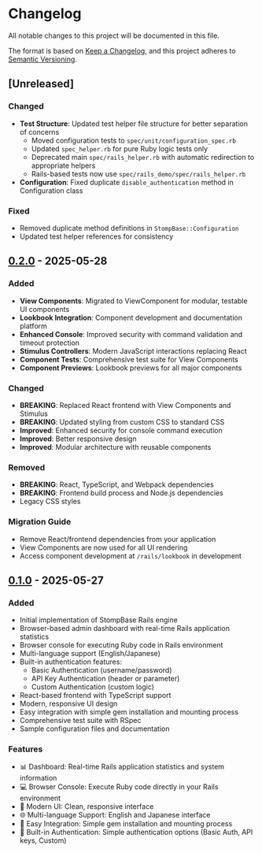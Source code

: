 # Changelog

All notable changes to this project will be documented in this file.

The format is based on [Keep a Changelog](https://keepachangelog.com/en/1.0.0/),
and this project adheres to [Semantic Versioning](https://semver.org/spec/v2.0.0.html).

## [Unreleased]

### Changed
- **Test Structure**: Updated test helper file structure for better separation of concerns
  - Moved configuration tests to `spec/unit/configuration_spec.rb`
  - Updated `spec_helper.rb` for pure Ruby logic tests only
  - Deprecated main `spec/rails_helper.rb` with automatic redirection to appropriate helpers
  - Rails-based tests now use `spec/rails_demo/spec/rails_helper.rb`
- **Configuration**: Fixed duplicate `disable_authentication` method in Configuration class

### Fixed
- Removed duplicate method definitions in `StompBase::Configuration`
- Updated test helper references for consistency

## [0.2.0] - 2025-05-28

### Added
- **View Components**: Migrated to ViewComponent for modular, testable UI components
- **Lookbook Integration**: Component development and documentation platform
- **Enhanced Console**: Improved security with command validation and timeout protection
- **Stimulus Controllers**: Modern JavaScript interactions replacing React
- **Component Tests**: Comprehensive test suite for View Components
- **Component Previews**: Lookbook previews for all major components

### Changed
- **BREAKING**: Replaced React frontend with View Components and Stimulus
- **BREAKING**: Updated styling from custom CSS to standard CSS
- **Improved**: Enhanced security for console command execution
- **Improved**: Better responsive design
- **Improved**: Modular architecture with reusable components

### Removed
- **BREAKING**: React, TypeScript, and Webpack dependencies
- **BREAKING**: Frontend build process and Node.js dependencies
- Legacy CSS styles

### Migration Guide
- Remove React/frontend dependencies from your application
- View Components are now used for all UI rendering
- Access component development at `/rails/lookbook` in development

## [0.1.0] - 2025-05-27

### Added
- Initial implementation of StompBase Rails engine
- Browser-based admin dashboard with real-time Rails application statistics
- Browser console for executing Ruby code in Rails environment
- Multi-language support (English/Japanese)
- Built-in authentication features:
  - Basic Authentication (username/password)
  - API Key Authentication (header or parameter)
  - Custom Authentication (custom logic)
- React-based frontend with TypeScript support
- Modern, responsive UI design
- Easy integration with simple gem installation and mounting process
- Comprehensive test suite with RSpec
- Sample configuration files and documentation

### Features
- 📊 Dashboard: Real-time Rails application statistics and system information
- 💻 Browser Console: Execute Ruby code directly in your Rails environment
- 🎨 Modern UI: Clean, responsive interface
- 🌐 Multi-language Support: English and Japanese interface
- 🔧 Easy Integration: Simple gem installation and mounting process
- 🔐 Built-in Authentication: Simple authentication options (Basic Auth, API keys, Custom)

[0.2.0]: https://github.com/snowwshiro/stomp_base/releases/tag/v0.2.0
[0.1.0]: https://github.com/snowwshiro/stomp_base/releases/tag/v0.1.0
